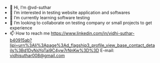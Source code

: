 - 👋 Hi, I’m @vd-suthar
- 👀 I’m interested in testing website application and softwares
- 🌱 I’m currently learning software testing
- 💞️ I’m looking to collaborate on testing company or small projects to get experience
- 📫 How to reach me https://www.linkedin.com/in/vidhi-suthar-b40915ab?lipi=urn%3Ali%3Apage%3Ad_flagship3_profile_view_base_contact_details%3Bd1DvNsYqTai9C4yw7rNnKw%3D%3D
      E-mail: vidhisuthar008@gmail.com

<!---
vd-suthar/vd-suthar is a ✨ special ✨ repository because its `README.md` (this file) appears on your GitHub profile.
You can click the Preview link to take a look at your changes.
--->
